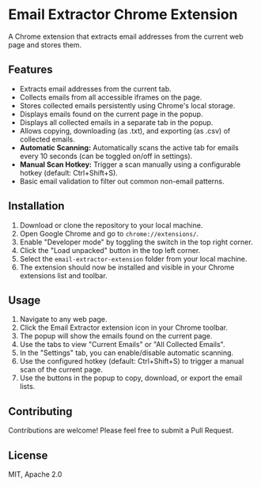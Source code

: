 # Email Extractor Chrome Extension

A Chrome extension that extracts email addresses from the current web page and stores them.

## Features

*   Extracts email addresses from the current tab.
*   Collects emails from all accessible iframes on the page.
*   Stores collected emails persistently using Chrome's local storage.
*   Displays emails found on the current page in the popup.
*   Displays all collected emails in a separate tab in the popup.
*   Allows copying, downloading (as .txt), and exporting (as .csv) of collected emails.
*   **Automatic Scanning:** Automatically scans the active tab for emails every 10 seconds (can be toggled on/off in settings).
*   **Manual Scan Hotkey:** Trigger a scan manually using a configurable hotkey (default: Ctrl+Shift+S).
*   Basic email validation to filter out common non-email patterns.

## Installation

1.  Download or clone the repository to your local machine.
2.  Open Google Chrome and go to `chrome://extensions/`.
3.  Enable "Developer mode" by toggling the switch in the top right corner.
4.  Click the "Load unpacked" button in the top left corner.
5.  Select the `email-extractor-extension` folder from your local machine.
6.  The extension should now be installed and visible in your Chrome extensions list and toolbar.

## Usage

1.  Navigate to any web page.
2.  Click the Email Extractor extension icon in your Chrome toolbar.
3.  The popup will show the emails found on the current page.
4.  Use the tabs to view "Current Emails" or "All Collected Emails".
5.  In the "Settings" tab, you can enable/disable automatic scanning.
6.  Use the configured hotkey (default: Ctrl+Shift+S) to trigger a manual scan of the current page.
7.  Use the buttons in the popup to copy, download, or export the email lists.

## Contributing

Contributions are welcome! Please feel free to submit a Pull Request.

## License

MIT, Apache 2.0
